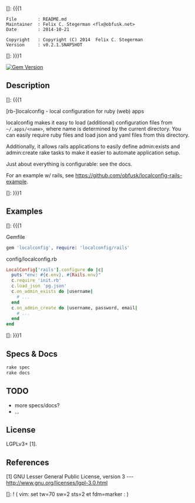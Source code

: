 []: {{{1

    File        : README.md
    Maintainer  : Felix C. Stegerman <flx@obfusk.net>
    Date        : 2014-10-21

    Copyright   : Copyright (C) 2014  Felix C. Stegerman
    Version     : v0.2.1.SNAPSHOT

[]: }}}1

[![Gem Version](https://badge.fury.io/rb/localconfig.png)](http://badge.fury.io/rb/localconfig)

## Description
[]: {{{1

  [rb-]localconfig - local configuration for ruby (web) apps

  localconfig makes it easy to load (additional) configuration files
  from `~/.apps/<name>`, where name is determined by the current
  directory.  You can easily require ruby files and load json and yaml
  files from this directory.

  Additionally, it allows rails applications to easily define
  admin:exists and admin:create rake tasks to make it easier to
  automate application setup.

  Just about everything is configurable: see the docs.

  For an example w/ rails, see
  https://github.com/obfusk/localconfig-rails-example.

[]: }}}1

## Examples
[]: {{{1

Gemfile

```ruby
gem 'localconfig', require: 'localconfig/rails'
```

config/localconfig.rb

```ruby
LocalConfig['rails'].configure do |c|
  puts "env: #{c.env}, #{Rails.env}"
  c.require 'init.rb'
  c.load_json 'pg.json'
  c.on_admin_exists do |username|
    # ...
  end
  c.on_admin_create do |username, password, email|
    # ...
  end
end
```

[]: }}}1

## Specs & Docs

```bash
rake spec
rake docs
```

## TODO

  * more specs/docs?
  * ...

## License

  LGPLv3+ [1].

## References

  [1] GNU Lesser General Public License, version 3
  --- http://www.gnu.org/licenses/lgpl-3.0.html

[]: ! ( vim: set tw=70 sw=2 sts=2 et fdm=marker : )
